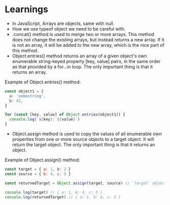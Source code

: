 # Learnings

- In JavaScript, Arrays are objects, same with null.
- How we use typeof object we need to be careful with.
- .concat() method is used to merge two or more arrays. This method does not change the existing arrays, but instead returns a new array. If it is not an array, it will be added to the new array, which is the nice part of this method.
- Object.entries() method returns an array of a given object's own enumerable string-keyed property [key, value] pairs, in the same order as that provided by a for...in loop. The only important thing is that it returns an array.

Example of Object.entries() method:

```javascript
const object1 = {
  a: 'somestring',
  b: 42,
}

for (const [key, value] of Object.entries(object1)) {
  console.log(`${key}: ${value}`)
}
```

- Object.assign method is used to copy the values of all enumerable own properties from one or more source objects to a target object. It will return the target object. The only important thing is that it returns an object.

Example of Object.assign() method:

```javascript
const target = { a: 1, b: 2 }
const source = { b: 4, c: 5 }

const returnedTarget = Object.assign(target, source) // `target` object is modified and will be equal to `returnedTarget`

console.log(target) // { a: 1, b: 4, c: 5 }
console.log(returnedTarget) // { a: 1, b: 4, c: 5 }
```
